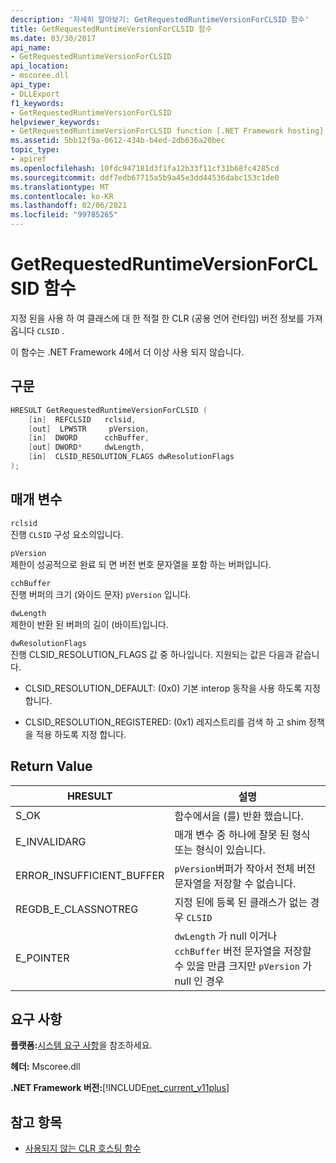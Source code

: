 ```yaml
---
description: '자세히 알아보기: GetRequestedRuntimeVersionForCLSID 함수'
title: GetRequestedRuntimeVersionForCLSID 함수
ms.date: 03/30/2017
api_name:
- GetRequestedRuntimeVersionForCLSID
api_location:
- mscoree.dll
api_type:
- DLLExport
f1_keywords:
- GetRequestedRuntimeVersionForCLSID
helpviewer_keywords:
- GetRequestedRuntimeVersionForCLSID function [.NET Framework hosting]
ms.assetid: 5bb12f9a-0612-434b-b4ed-2db636a20bec
topic_type:
- apiref
ms.openlocfilehash: 10fdc947181d3f1fa12b33f11cf31b68fc4285cd
ms.sourcegitcommit: ddf7edb67715a5b9a45e3dd44536dabc153c1de0
ms.translationtype: MT
ms.contentlocale: ko-KR
ms.lasthandoff: 02/06/2021
ms.locfileid: "99785265"
---
```

# <a name="getrequestedruntimeversionforclsid-function"></a>GetRequestedRuntimeVersionForCLSID 함수

지정 된을 사용 하 여 클래스에 대 한 적절 한 CLR (공용 언어 런타임) 버전 정보를 가져옵니다 `CLSID` .  
  
 이 함수는 .NET Framework 4에서 더 이상 사용 되지 않습니다.  
  
## <a name="syntax"></a>구문  
  
```cpp  
HRESULT GetRequestedRuntimeVersionForCLSID (  
    [in]  REFCLSID   rclsid,
    [out]  LPWSTR     pVersion,
    [in]  DWORD      cchBuffer,
    [out] DWORD*     dwLength,
    [in]  CLSID_RESOLUTION_FLAGS dwResolutionFlags  
);  
```  
  
## <a name="parameters"></a>매개 변수  

 `rclsid`  
 진행  `CLSID` 구성 요소의입니다.  
  
 `pVersion`  
 제한이  성공적으로 완료 되 면 버전 번호 문자열을 포함 하는 버퍼입니다.  
  
 `cchBuffer`  
 진행  버퍼의 크기 (와이드 문자) `pVersion` 입니다.  
  
 `dwLength`  
 제한이 반환 된 버퍼의 길이 (바이트)입니다.  
  
 `dwResolutionFlags`  
 진행  CLSID_RESOLUTION_FLAGS 값 중 하나입니다. 지원되는 값은 다음과 같습니다.  
  
- CLSID_RESOLUTION_DEFAULT: (0x0) 기본 interop 동작을 사용 하도록 지정 합니다.  
  
- CLSID_RESOLUTION_REGISTERED: (0x1) 레지스트리를 검색 하 고 shim 정책을 적용 하도록 지정 합니다.  
  
## <a name="return-value"></a>Return Value  
  
|HRESULT|설명|  
|-------------|-----------------|  
|S_OK|함수에서을 (를) 반환 했습니다.|  
|E_INVALIDARG|매개 변수 중 하나에 잘못 된 형식 또는 형식이 있습니다.|  
|ERROR_INSUFFICIENT_BUFFER|`pVersion`버퍼가 작아서 전체 버전 문자열을 저장할 수 없습니다.|  
|REGDB_E_CLASSNOTREG|지정 된에 등록 된 클래스가 없는 경우 `CLSID`|  
|E_POINTER|`dwLength` 가 null 이거나 `cchBuffer` 버전 문자열을 저장할 수 있을 만큼 크지만 `pVersion` 가 null 인 경우|  
  
## <a name="requirements"></a>요구 사항  

 **플랫폼:**[시스템 요구 사항](../../get-started/system-requirements.md)을 참조하세요.  
  
 **헤더:** Mscoree.dll  
  
 **.NET Framework 버전:**[!INCLUDE[net_current_v11plus](../../../../includes/net-current-v11plus-md.md)]  
  
## <a name="see-also"></a>참고 항목

- [사용되지 않는 CLR 호스팅 함수](deprecated-clr-hosting-functions.md)
